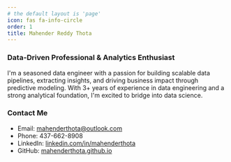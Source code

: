 ```yaml
---
# the default layout is 'page'
icon: fas fa-info-circle
order: 1
title: Mahender Reddy Thota
---
```


### Data-Driven Professional & Analytics Enthusiast

I'm a seasoned data engineer with a passion for building scalable data pipelines, extracting insights, and driving business impact through predictive modeling. With 3+ years of experience in data engineering and a strong analytical foundation, I'm excited to bridge into data science.

### Contact Me

* Email: [mahenderthota@outlook.com](mailto:mahenderthota@outlook.com)
* Phone: 437-662-8908
* LinkedIn: [linkedin.com/in/mahenderthota](https://www.linkedin.com/in/mahenderthota)
* GitHub: [mahenderthota.github.io](https://mahenderthota.github.io)